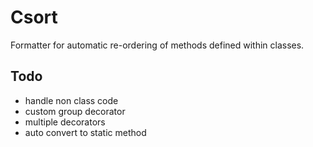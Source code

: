 # Csort

Formatter for automatic re-ordering of methods defined within classes.

## Todo

- handle non class code
- custom group decorator
- multiple decorators
- auto convert to static method
